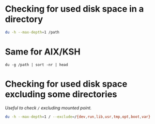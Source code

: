 # Checking for used disk space in a directory

```bash
du -h --max-depth=1 /path
```

# Same for AIX/KSH

```ksh
du -g /path | sort -nr | head
```

# Checking for used disk space excluding some directories 

*Useful to check `/` excluding mounted point.*

```bash
du -h --max-depth=1 / --exclude=/{dev,run,lib,usr,tmp,opt,boot,var}
```
